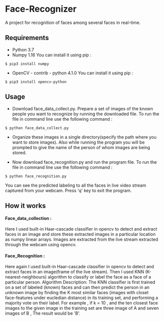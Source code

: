 <h1>Face-Recognizer</h1>
A project for recognition of faces among several faces in real-time.

<h2>Requirements</h2>

* Python 3.7
* Numpy 1.16 You can install it using pip :

```
$ pip3 install numpy
```
* OpenCV - contrib - python 4.1.0 You can install it using pip :

```
$ pip3 install opencv-python
```
<h2>Usage</h2>

* Download face_data_collect.py. Prepare a set of images of the known people you want to recognize by running the downloaded file. To run the file in command line use the following command :
```
$ python face_data_collect.py 
```
* Organize these images in a single directory(specify the path where you want to store images). Also while running the program you will be prompted to give the name of the person of whom images are being stored.

* Now download face_recognition.py and run the program file. To run the file in command line use the following command :
```
$ python face_recognition.py
```
You can see the predicted labeling to all the faces in live video stream captured from your webcam. Press 'q' key to exit the program.

<h2>How it works</h2>
<h4>Face_data_collection :</h4>

Here I used built-in Haar-cascade classifier in opencv to detect and extract faces in an image and store these extracted images in a particular location as numpy linear arrays.
Images are extracted from the live stream extracted through the webcam using opencv.

<h4>Face_Recognition :</h4>

Here again I used built-in Haar-cascade classifier in opencv to detect and extract faces in an image(frame of the live stream).
Then I used KNN (K-nearest-neighbours) algorithm to classify or label the face as a face of a particular person.
Algorithm Description:
The KNN classifier is first trained on a set of labeled (known) faces and can then predict the person in an unknown image by finding the K most similar faces (images with closet face-features under eucledian distance) in its training set, and performing a majority vote on their label. For example , if k = 10 , and the ten closest face images to the given image in the training set are three image of A and seven images of B , The result would be 'B'.
